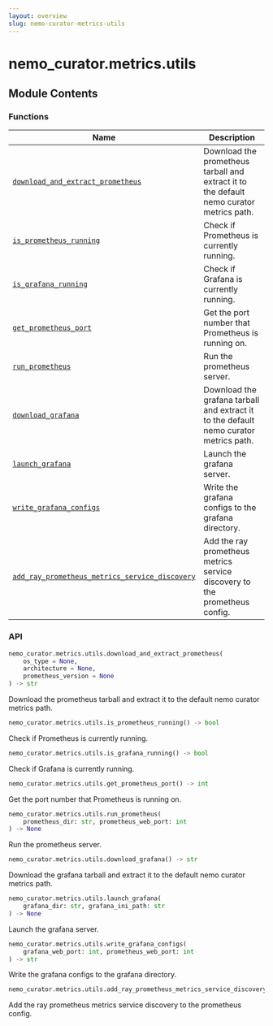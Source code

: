 ```yaml
---
layout: overview
slug: nemo-curator-metrics-utils
---
```


# nemo_curator.metrics.utils



## Module Contents

### Functions

| Name | Description |
|------|-------------|
| [`download_and_extract_prometheus`](#nemo_curatormetricsutilsdownload_and_extract_prometheus) | Download the prometheus tarball and extract it to the default nemo curator metrics path. |
| [`is_prometheus_running`](#nemo_curatormetricsutilsis_prometheus_running) | Check if Prometheus is currently running. |
| [`is_grafana_running`](#nemo_curatormetricsutilsis_grafana_running) | Check if Grafana is currently running. |
| [`get_prometheus_port`](#nemo_curatormetricsutilsget_prometheus_port) | Get the port number that Prometheus is running on. |
| [`run_prometheus`](#nemo_curatormetricsutilsrun_prometheus) | Run the prometheus server. |
| [`download_grafana`](#nemo_curatormetricsutilsdownload_grafana) | Download the grafana tarball and extract it to the default nemo curator metrics path. |
| [`launch_grafana`](#nemo_curatormetricsutilslaunch_grafana) | Launch the grafana server. |
| [`write_grafana_configs`](#nemo_curatormetricsutilswrite_grafana_configs) | Write the grafana configs to the grafana directory. |
| [`add_ray_prometheus_metrics_service_discovery`](#nemo_curatormetricsutilsadd_ray_prometheus_metrics_service_discovery) | Add the ray prometheus metrics service discovery to the prometheus config. |

### API

```python
nemo_curator.metrics.utils.download_and_extract_prometheus(
    os_type = None,
    architecture = None,
    prometheus_version = None
) -> str
```

Download the prometheus tarball and extract it to the default nemo curator metrics path.


```python
nemo_curator.metrics.utils.is_prometheus_running() -> bool
```

Check if Prometheus is currently running.


```python
nemo_curator.metrics.utils.is_grafana_running() -> bool
```

Check if Grafana is currently running.


```python
nemo_curator.metrics.utils.get_prometheus_port() -> int
```

Get the port number that Prometheus is running on.


```python
nemo_curator.metrics.utils.run_prometheus(
    prometheus_dir: str, prometheus_web_port: int
) -> None
```

Run the prometheus server.


```python
nemo_curator.metrics.utils.download_grafana() -> str
```

Download the grafana tarball and extract it to the default nemo curator metrics path.


```python
nemo_curator.metrics.utils.launch_grafana(
    grafana_dir: str, grafana_ini_path: str
) -> None
```

Launch the grafana server.


```python
nemo_curator.metrics.utils.write_grafana_configs(
    grafana_web_port: int, prometheus_web_port: int
) -> str
```

Write the grafana configs to the grafana directory.


```python
nemo_curator.metrics.utils.add_ray_prometheus_metrics_service_discovery(ray_temp_dir: str) -> None
```

Add the ray prometheus metrics service discovery to the prometheus config.

